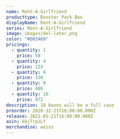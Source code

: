 ```yaml
---
name: Rent-A-Girlfriend
producttype: Booster Pack Box
displayName: Rent-A-Girlfriend
series: Rent-A-Girlfriend
image: images/del-later.png
color: "#D83469"
pricings:
  - quantity: 1
    price: 58
  - quantity: 4
    price: 224
  - quantity: 6
    price: 330
  - quantity: 9
    price: 486
  - quantity: 18
    price: 972
description: 18 boxes will be a full case
preorder: 2020-12-21T16:00:00.000Z
release: 2021-01-21T16:00:00.000Z
asin: 6kjTrpsLY
merchandise: weiss
---
```

